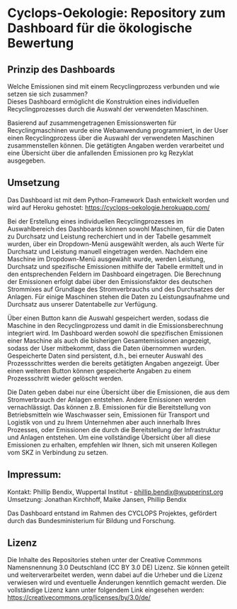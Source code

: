 # Cyclops-Oekologie: Repository zum Dashboard für die ökologische Bewertung

## Prinzip des Dashboards
Welche Emissionen sind mit einem Recyclingprozess verbunden und wie setzen sie sich zusammen?    
Dieses Dashboard ermöglicht die Konstruktion eines individuellen Recyclingprozesses durch die Auswahl der verwendeten Maschinen.

Basierend auf zusammengetragenen Emissionswerten für Recyclingmaschinen wurde eine Webanwendung programmiert, in der User einen Recyclingprozess über die Auswahl der verwendeten Maschinen zusammenstellen können. Die getätigten Angaben werden verarbeitet und eine Übersicht über die anfallenden Emissionen pro kg Rezyklat ausgegeben.

## Umsetzung
Das Dashboard ist mit dem Python-Framework Dash entwickelt worden und wird auf Heroku gehostet: https://cyclops-oekologie.herokuapp.com/

Bei der Erstellung eines individuellen Recyclingprozesses im Auswahlbereich des Dashboards können sowohl Maschinen, für die Daten zu Durchsatz und Leistung recherchiert und in der Tabelle gesammelt wurden, über ein Dropdown-Menü ausgewählt werden, als auch Werte für Durchsatz und Leistung manuell eingetragen werden. Nachdem eine Maschine im Dropdown-Menü ausgewählt wurde, werden Leistung, Durchsatz und spezifische Emissionen mithilfe der Tabelle ermittelt und in den entsprechenden Feldern im Dashboard eingetragen. Die Berechnung der Emissionen erfolgt dabei über den Emissionsfaktor des deutschen Strommixes auf Grundlage des Stromverbrauchs und des Durchsatzes der Anlagen. Für einige Maschinen stehen die Daten zu Leistungsaufnahme und Durchsatz aus unserer Datentabelle zur Verfügung.

Über einen Button kann die Auswahl gespeichert werden, sodass die Maschine in den Recyclingprozess und damit in die Emissionsberechnung integriert wird. Im Dashboard werden sowohl die spezifischen Emissionen einer Maschine als auch die bisherigen Gesamtemissionen angezeigt, sodass der User mitbekommt, dass die Daten übernommen wurden. Gespeicherte Daten sind persistent, d.h., bei erneuter Auswahl des Prozessschrittes werden die bereits getätigten Angaben angezeigt. Über einen weiteren Button können gespeicherte Angaben zu einem Prozessschritt wieder gelöscht werden. 

Die Daten geben dabei nur eine Übersicht über die Emissionen, die aus dem Stromverbrauch der Anlagen entstehen. Andere Emissionen werden vernachlässigt. Das können z.B. Emissionen für die Bereitstellung von Betriebsmitteln wie Waschwasser sein, Emissionen für Transport und Logistik von und zu Ihrem Unternehmen aber auch innerhalb Ihres Prozesses, oder Emissionen die durch die Bereitstellung der Infrastruktur und Anlagen entstehen. Um eine vollständige Übersicht über all diese Emissionen zu erhalten, empfehlen wir Ihnen, sich mit unseren Kollegen vom SKZ in Verbindung zu setzen.

## Impressum:
Kontakt: Phillip Bendix, Wuppertal Institut - phillip.bendix@wupperinst.org     
Umsetzung: Jonathan Kirchhoff, Maike Jansen, Phillip Bendix

Das Dashboard entstand im Rahmen des CYCLOPS Projektes, gefördert durch das Bundesministerium für Bildung und Forschung.

## Lizenz
Die Inhalte des Repositories stehen unter der Creative Commmons Namensnennung 3.0 Deutschland (CC BY 3.0 DE) Lizenz. Sie können geteilt und weiterverarbeitet werden, wenn dabei auf die Urheber und die Lizenz verwiesen wird und eventuelle Änderungen kenntlich gemacht werden.
Die vollständige Lizenz kann unter folgendem Link eingesehen werden: https://creativecommons.org/licenses/by/3.0/de/
